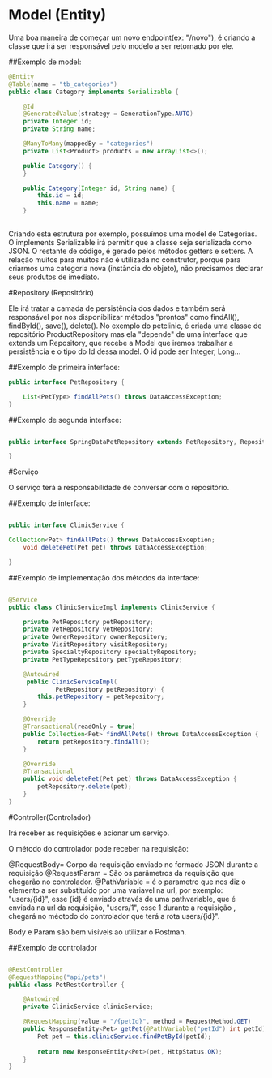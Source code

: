 # Model (Entity)

Uma boa maneira de começar um novo endpoint(ex: "/novo"), é criando a classe que irá ser responsável pelo modelo a ser retornado por ele.

##Exemplo de model:
```Java
@Entity
@Table(name = "tb_categories")
public class Category implements Serializable {

    @Id
    @GeneratedValue(strategy = GenerationType.AUTO)
    private Integer id;
    private String name;

    @ManyToMany(mappedBy = "categories")
    private List<Product> products = new ArrayList<>();

    public Category() {
    }

    public Category(Integer id, String name) {
        this.id = id;
        this.name = name;
    }
    
   ```

Criando esta estrutura por exemplo, possuímos uma model de Categorias. O implements Serializable irá permitir que a classe seja serializada como JSON. O restante de código, é gerado pelos métodos getters e setters. A relação muitos para muitos não é utilizada no construtor, porque para criarmos uma categoria nova (instância do objeto), não precisamos declarar seus produtos de imediato.


#Repository (Repositório)

Ele irá tratar a camada de persistência dos dados e também será responsável por nos disponibilizar métodos "prontos" como findAll(), findById(), save(), delete(). No exemplo do petclinic, é criada uma classe de repositório ProductRepository mas ela "depende" de uma interface que extends um Repository, que recebe a Model que iremos trabalhar a persistência e o tipo do Id dessa model. O id pode ser Integer, Long...

##Exemplo de primeira interface:

```Java
public interface PetRepository {

    List<PetType> findAllPets() throws DataAccessException;
}

```


##Exemplo de segunda interface:

```Java

public interface SpringDataPetRepository extends PetRepository, Repository<Pet, Integer> {

}

```


#Serviço

O serviço terá a responsabilidade de conversar com o repositório.

##Exemplo de interface:

```Java

public interface ClinicService {

Collection<Pet> findAllPets() throws DataAccessException;
	void deletePet(Pet pet) throws DataAccessException;

}

```


##Exemplo de implementação dos métodos da interface:

```Java

@Service
public class ClinicServiceImpl implements ClinicService {

    private PetRepository petRepository;
    private VetRepository vetRepository;
    private OwnerRepository ownerRepository;
    private VisitRepository visitRepository;
    private SpecialtyRepository specialtyRepository;
	private PetTypeRepository petTypeRepository;

    @Autowired
     public ClinicServiceImpl(
       		 PetRepository petRepository) {
        this.petRepository = petRepository;
    }

	@Override
	@Transactional(readOnly = true)
	public Collection<Pet> findAllPets() throws DataAccessException {
		return petRepository.findAll();
	}

	@Override
	@Transactional
	public void deletePet(Pet pet) throws DataAccessException {
		petRepository.delete(pet);
	}
}

```

#Controller(Controlador)

Irá receber as requisições e acionar um serviço.


O método do controlador pode receber na requisição:

@RequestBody= Corpo da requisição enviado no formado JSON durante a requisição
@RequestParam = São os parâmetros da requisição que chegarão no controlador.
@PathVariable = é o parametro que nos diz o elemento a ser substituído por uma variavel na url, por exemplo: "users/{id}", esse {id} é enviado através de uma pathvariable, que é enviada na url da requisição, "users/1", esse 1 durante a requisição , chegará no méotodo do controlador que terá a rota users/{id}".

Body e Param são bem visíveis ao utilizar o Postman.



##Exemplo de controlador

```Java

@RestController
@RequestMapping("api/pets")
public class PetRestController {

	@Autowired
	private ClinicService clinicService;

	@RequestMapping(value = "/{petId}", method = RequestMethod.GET)
	public ResponseEntity<Pet> getPet(@PathVariable("petId") int petId){
		Pet pet = this.clinicService.findPetById(petId);
    
		return new ResponseEntity<Pet>(pet, HttpStatus.OK);
	}
}

```


